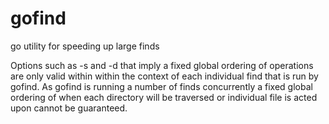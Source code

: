 # gofind
go utility for speeding up large finds 

Options such as -s and -d that imply a fixed global ordering of operations 
are only valid within within the context of each individual find that is 
run by gofind. As gofind is running a number of finds concurrently a fixed global 
ordering of when each directory will be traversed or individual file is acted upon 
cannot be guaranteed.


